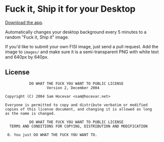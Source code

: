Fuck it, Ship it for your Desktop
=================================

[Download the app](http://kernstore.s3.amazonaws.com/FISI.zip).

Automatically changes your desktop background every 5 minutes to a random "Fuck it, Ship it" image.

If you'd like to submit your own FISI image, just send a pull request. Add the image to `images/` and make sure it is a semi-transparent PNG with white text and 640px by 640px.

License
-------

```
           DO WHAT THE FUCK YOU WANT TO PUBLIC LICENSE
                   Version 2, December 2004

Copyright (C) 2004 Sam Hocevar <sam@hocevar.net>

Everyone is permitted to copy and distribute verbatim or modified
copies of this license document, and changing it is allowed as long
as the name is changed.

           DO WHAT THE FUCK YOU WANT TO PUBLIC LICENSE
  TERMS AND CONDITIONS FOR COPYING, DISTRIBUTION AND MODIFICATION

 0. You just DO WHAT THE FUCK YOU WANT TO.
```
